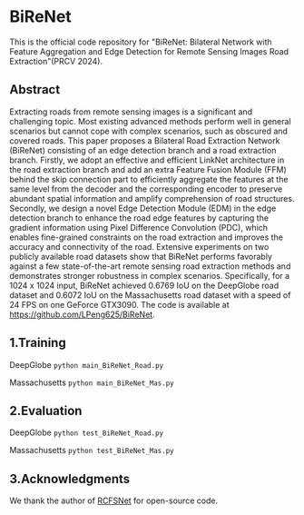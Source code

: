 # BiReNet
This is the official code repository for "BiReNet: Bilateral Network with Feature Aggregation and Edge Detection for Remote Sensing Images Road Extraction"(PRCV 2024).

## Abstract
Extracting roads from remote sensing images is a significant and challenging topic. Most existing advanced methods perform well in general scenarios but cannot cope with complex scenarios, such as obscured and covered roads. This paper proposes a Bilateral Road Extraction Network (BiReNet) consisting of an edge detection branch and a road extraction branch. Firstly, we adopt an effective and efficient LinkNet architecture in the road extraction branch and add an extra Feature Fusion Module (FFM) behind the skip connection part to efficiently aggregate the features at the same level from the decoder and the corresponding encoder to preserve abundant spatial information and amplify comprehension of road structures. Secondly, we design a novel Edge Detection Module (EDM) in the edge detection branch to enhance the road edge features by capturing the gradient information using Pixel Difference Convolution (PDC), which enables fine-grained constraints on the road extraction and improves the accuracy and connectivity of the road. Extensive experiments on two publicly available road datasets show that BiReNet performs favorably against a few state-of-the-art remote sensing road extraction methods and demonstrates stronger robustness in complex scenarios. Specifically, for a 1024 x 1024 input, BiReNet achieved 0.6769 IoU on the DeepGlobe road dataset and 0.6072 IoU on the Massachusetts road dataset with a speed of 24 FPS on one GeForce GTX3090. The code is available at https://github.com/LPeng625/BiReNet.


## 1.Training
DeepGlobe
`python main_BiReNet_Road.py`

Massachusetts
`python main_BiReNet_Mas.py`

## 2.Evaluation
DeepGlobe
`python test_BiReNet_Road.py`

Massachusetts
`python test_BiReNet_Mas.py`

## 3.Acknowledgments
We thank the author of [RCFSNet](https://github.com/CVer-Yang/RCFSNet) for open-source code.

